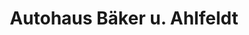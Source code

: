 ---
title: "Autohaus Bäker u. Ahlfeldt"
url: /havelberg/autohaus-baeker-u-ahlfeldt/
shop: Autowerkstatt
---